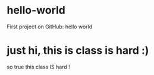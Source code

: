 # hello-world
First project on GitHub: hello world
# just hi, this is class is hard :)

so true this class IS hard !
